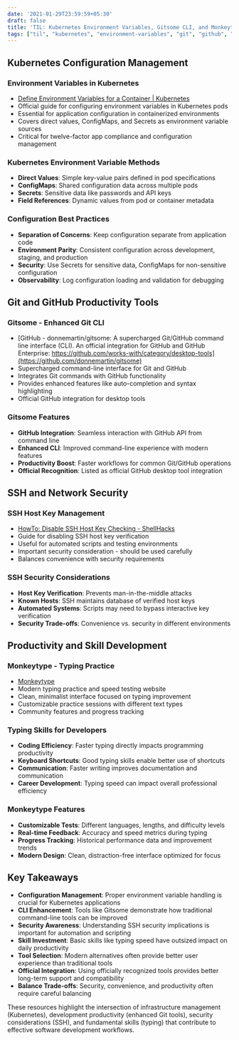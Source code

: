 ```yaml
---
date: '2021-01-29T23:59:59+05:30'
draft: false
title: 'TIL: Kubernetes Environment Variables, Gitsome CLI, and Monkeytype'
tags: ["til", "kubernetes", "environment-variables", "git", "github", "cli", "ssh", "typing", "monkeytype", "productivity"]
---
```


## Kubernetes Configuration Management

### Environment Variables in Kubernetes
- [Define Environment Variables for a Container | Kubernetes](https://kubernetes.io/docs/tasks/inject-data-application/define-environment-variable-container/)
- Official guide for configuring environment variables in Kubernetes pods
- Essential for application configuration in containerized environments
- Covers direct values, ConfigMaps, and Secrets as environment variable sources
- Critical for twelve-factor app compliance and configuration management

### Kubernetes Environment Variable Methods
- **Direct Values**: Simple key-value pairs defined in pod specifications
- **ConfigMaps**: Shared configuration data across multiple pods
- **Secrets**: Sensitive data like passwords and API keys
- **Field References**: Dynamic values from pod or container metadata

### Configuration Best Practices
- **Separation of Concerns**: Keep configuration separate from application code
- **Environment Parity**: Consistent configuration across development, staging, and production
- **Security**: Use Secrets for sensitive data, ConfigMaps for non-sensitive configuration
- **Observability**: Log configuration loading and validation for debugging

## Git and GitHub Productivity Tools

### Gitsome - Enhanced Git CLI
- [GitHub - donnemartin/gitsome: A supercharged Git/GitHub command line interface (CLI). An official integration for GitHub and GitHub Enterprise: https://github.com/works-with/category/desktop-tools](https://github.com/donnemartin/gitsome)
- Supercharged command-line interface for Git and GitHub
- Integrates Git commands with GitHub functionality
- Provides enhanced features like auto-completion and syntax highlighting
- Official GitHub integration for desktop tools

### Gitsome Features
- **GitHub Integration**: Seamless interaction with GitHub API from command line
- **Enhanced CLI**: Improved command-line experience with modern features
- **Productivity Boost**: Faster workflows for common Git/GitHub operations
- **Official Recognition**: Listed as official GitHub desktop tool integration

## SSH and Network Security

### SSH Host Key Management
- [HowTo: Disable SSH Host Key Checking - ShellHacks](shellhacks.com/disable-ssh-host-key-checking/)
- Guide for disabling SSH host key verification
- Useful for automated scripts and testing environments
- Important security consideration - should be used carefully
- Balances convenience with security requirements

### SSH Security Considerations
- **Host Key Verification**: Prevents man-in-the-middle attacks
- **Known Hosts**: SSH maintains database of verified host keys
- **Automated Systems**: Scripts may need to bypass interactive key verification
- **Security Trade-offs**: Convenience vs. security in different environments

## Productivity and Skill Development

### Monkeytype - Typing Practice
- [Monkeytype](http://monkeytype.com/)
- Modern typing practice and speed testing website
- Clean, minimalist interface focused on typing improvement
- Customizable practice sessions with different text types
- Community features and progress tracking

### Typing Skills for Developers
- **Coding Efficiency**: Faster typing directly impacts programming productivity
- **Keyboard Shortcuts**: Good typing skills enable better use of shortcuts
- **Communication**: Faster writing improves documentation and communication
- **Career Development**: Typing speed can impact overall professional efficiency

### Monkeytype Features
- **Customizable Tests**: Different languages, lengths, and difficulty levels
- **Real-time Feedback**: Accuracy and speed metrics during typing
- **Progress Tracking**: Historical performance data and improvement trends
- **Modern Design**: Clean, distraction-free interface optimized for focus

## Key Takeaways

- **Configuration Management**: Proper environment variable handling is crucial for Kubernetes applications
- **CLI Enhancement**: Tools like Gitsome demonstrate how traditional command-line tools can be improved
- **Security Awareness**: Understanding SSH security implications is important for automation and scripting
- **Skill Investment**: Basic skills like typing speed have outsized impact on daily productivity
- **Tool Selection**: Modern alternatives often provide better user experience than traditional tools
- **Official Integration**: Using officially recognized tools provides better long-term support and compatibility
- **Balance Trade-offs**: Security, convenience, and productivity often require careful balancing

These resources highlight the intersection of infrastructure management (Kubernetes), development productivity (enhanced Git tools), security considerations (SSH), and fundamental skills (typing) that contribute to effective software development workflows.